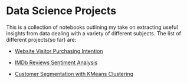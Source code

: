 # Data Science Projects
This is a collection of notebooks outlining my take on extracting useful insights from data dealing with a variety of different subjects.
The list of different projects(so far) are: 

 - [Website Visitor Purchasing Intention](https://nbviewer.jupyter.org/github/tazwar22/Data-Science-Projects/blob/master/Purchasing%20Intention/Purchasing%20Intention%20of%20Website%20visitors.ipynb)
 
 - [IMDb Reviews Sentiment Analysis](https://nbviewer.jupyter.org/github/tazwar22/Data-Science-Projects/blob/master/IMDb%20Reviews%20Sentiment%20Analysis/IMDb%20Reviews%20Sentiment%20Analysis.ipynb)

- [Customer Segmentation with KMeans Clustering](https://nbviewer.jupyter.org/github/tazwar22/Data-Science-Projects/blob/master/Customer%20Segmentation%20with%20KMeans/Customer%20Segmentation%20with%20KMeans%20Clustering.ipynb)





